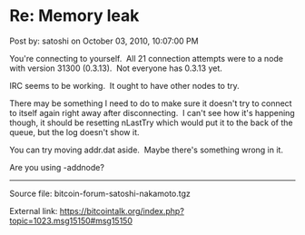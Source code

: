 # Re: Memory leak

Post by: satoshi on October 03, 2010, 10:07:00 PM

You're connecting to yourself. &nbsp;All 21 connection attempts were to a node with version 31300 (0.3.13). &nbsp;Not everyone has 0.3.13 yet.

IRC seems to be working. &nbsp;It ought to have other nodes to try.

There may be something I need to do to make sure it doesn't try to connect to itself again right away after disconnecting. &nbsp;I can't see how it's happening though, it should be resetting nLastTry which would put it to the back of the queue, but the log doesn't show it.

You can try moving addr.dat aside. &nbsp;Maybe there's something wrong in it.

Are you using -addnode?

---

Source file: bitcoin-forum-satoshi-nakamoto.tgz

External link: https://bitcointalk.org/index.php?topic=1023.msg15150#msg15150
